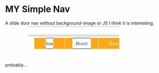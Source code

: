 # MY Simple Nav
A slide door nav without background-image or JS
I think it is interesting, probably...
![alt text](/nav.jpg "Sample")
